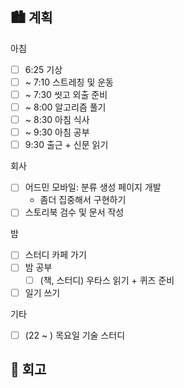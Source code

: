 ## 🏙️ 계획

아침

- [ ] 6:25 기상
- [ ] ~ 7:10 스트레칭 및 운동
- [ ] ~ 7:30 씻고 외출 준비
- [ ] ~ 8:00 알고리즘 풀기
- [ ] ~ 8:30 아침 식사
- [ ] ~ 9:30 아침 공부
- [ ] 9:30 출근 + 신문 읽기

회사

- [ ] 어드민 모바일: 분류 생성 페이지 개발
  - 좀더 집중해서 구현하기
- [ ] 스토리북 검수 및 문서 작성

밤

- [ ] 스터디 카페 가기
- [ ] 밤 공부
  - [ ] (책, 스터디) 우타스 읽기 + 퀴즈 준비
- [ ] 일기 쓰기

기타

- [ ] (22 ~ ) 목요일 기술 스터디

## 🌆 회고
